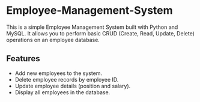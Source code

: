 # Employee-Management-System

This is a simple Employee Management System built with Python and MySQL. 
It allows you to perform basic CRUD (Create, Read, Update, Delete) operations on an employee database.

## Features

- Add new employees to the system.
- Delete employee records by employee ID.
- Update employee details (position and salary).
- Display all employees in the database.


